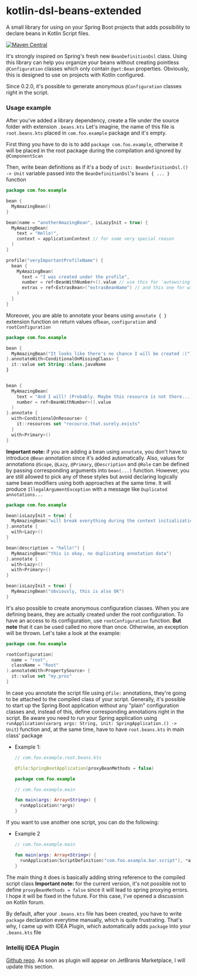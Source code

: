 # kotlin-dsl-beans-extended
A small library for using on your Spring Boot projects that adds possibility to declare beans in Kotlin Script files.

[![Maven Central](https://maven-badges.herokuapp.com/maven-central/io.github.mrvanish97.kbnsext/kotlin-dsl-beans-extended/badge.svg#)](https://maven-badges.herokuapp.com/maven-central/io.github.mrvanish97.kbnsext/kotlin-dsl-beans-extended)

It's strongly inspired on Spring's fresh new `BeanDefinitionDsl` class.
Using this library can help you organize your beans without creating pointless `@Configuration` classes which only contain `@get:Bean` properties.
Obviously, this is designed to use on projects with Kotlin configured.

Since 0.2.0, it's possible to generate anonymous `@Configuration` classes right in the script.

### Usage example
After you've added a library dependency, create a file under the source folder with extension `.beans.kts`
Let's imagine, the name of this file is `root.beans.kts` placed in `com.foo.example` package and it's empty.

First thing you have to do is to add `package com.foo.example`, otherwise it will be placed in the root package during the compilation and ignored by `@ComponentScan`

Then, write bean definitions as if it's a body of `init: BeanDefinitionDsl.() -> Unit` variable passed into the `BeanDefinitionDsl`'s `beans { ... }` function

```kotlin
package com.foo.example

bean {
  MyAmazingBean()
}

bean(name = "anotherAmazingBean", isLazyInit = true) {
  MyAmazingBean(
    text = "Hello!",
    context = applicationContext // for some very special reason
  )
}

profile("veryImportantProfileName") {
  bean {
    MyAmazingBean(
      text = "I was created under the profile",
      number = ref<BeanWithNumber>().value // use this for 'autowiring'
      extras = ref<ExtrasBean>("extrasBeanName") // and this one for wiring with 'qualifier'
    )
  }
}
```

Moreover, you are able to annotate your beans using ```annotate { }``` extension function on return values of`bean`, `configuration` and `rootConfiguration`

```kotlin
package com.foo.example

bean {
  MyAmazingBean("It looks like there's no chance I will be created :(")
}.annotateWith<ConditionalOnMissingClass> {   
  it::value set String::class.javaName 
}


bean {
  MyAmazingBean(
    text = "And I will! (Probably. Maybe this resource is not there...)",
    number = ref<BeanWithNumber>().value
  )
}.annotate {
  with<ConditionalOnResourse> {
    it::resources set "recource.that.surely.exists"
  }
  with<Primary>()
}
```

**Important note:** if you are adding a bean using `annotate`, you don't have to introduce `@Bean` annotation since it's added automatically.
Also, values for annotations `@Scope`, `@Lazy`, `@Primary`, `@Description` and `@Role` can be defined by passing corresponding arguments into `bean(...)` function.
However, you are still allowed to pick any of these styles but avoid declaring logically same bean modifiers using both approaches at the same time.
It will produce `IllegalArgumentException` with a message like `Duplicated annotations...`

```kotlin
package com.foo.example

bean(isLazyInit = true) {
  MyAmazingBean("will break everything during the context initialization")
}.annotate {
  with<Lazy>()
}

bean(description = "hello!") {
  MyAmazingBean("this is okay, no duplicating annotation data")
}.annotate {
  with<Lazy>()
  with<Primary>()
}

bean(isLazyInit = true) {
  MyAmazingBean("obviously, this is also OK")
}

```

It's also possible to create anonymous configuration classes.
When you are defining beans, they are actually created under the root configuration.
To have an access to its configuration, use `rootConfiguration` function.
**But note** that it can be used called no more than once. Otherwise, an exception will be thrown.
Let's take a look at the example:

```kotlin
package com.foo.example

rootConfiguration(
  name = "root",
  className = "Root"
).annotateWith<PropertySource> {
  it::value set "my.pros"
}
```
In case you annotate the script file using `@file:` annotations, they're going to be attached to the compiled class of your script.
Generally, it's possible to start up the Spring Boot application without any "plain" configuration classes and, instead of this, define corresponding annotations right in the script.
Be aware you need to run your Spring application using `runApplication(vararg args: String, init: SpringApplication.() -> Unit`) function and, at the same time, have to have `root.beans.kts` in main class' package
- Example 1:
  ```kotlin
  // com.foo.example.root.beans.kts

  @file:SpringBootApplication(proxyBeanMethods = false) 

  package com.foo.example
  ```
  ```kotlin
  // com.foo.example.main
  
  fun main(args: Array<String>) {
    runApplication(*args)
  }
  ```
If you want to use another one script, you can do the following:  
- Example 2
  ```kotlin
  // com.foo.example.main
  
  fun main(args: Array<String>) {
    runApplication(ScriptDefinition("com.foo.example.bar.script"), *args)
  }
  ```
The main thing it does is basically adding string reference to the compiled script class
**Important note:** for the current version, it's not possible not to define `proxyBeanMethods = false` since it will lead to spring proxying errors.
I hope it will be fixed in the future. For this case, I've opened a discussion on Kotlin forum. 

By default, after your `.beans.kts` file has been created, you have to write `package` declaration everytime manually, which is quite frustrating.
That's why, I came up with IDEA Plugin, which automatically adds `package` into your `.beans.kts` file

### Intellij IDEA Plugin
<a href="https://github.com/mrvanish97/kotlin-dsl-beans-extended-plugin">Github repo</a>. As soon as plugin will appear on JetBranis Marketplace, I will update this section.
